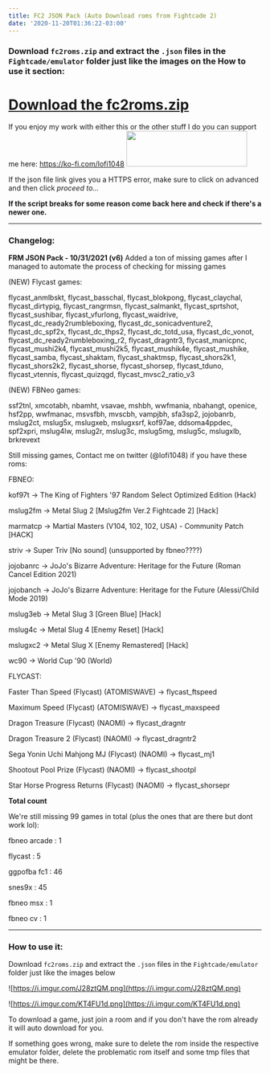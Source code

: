 ```yaml
---
title: FC2 JSON Pack (Auto Download roms from Fightcade 2)
date: '2020-11-20T01:36:22-03:00'
---
```

### Download `fc2roms.zip` and extract the `.json` files in the `Fightcade/emulator` folder just like the images on the How to use it section:

# [Download the fc2roms.zip](https://newchallenger.net/fc2/fc2roms.zip)

If you enjoy my work with either this or the other stuff I do you can support me here: https://ko-fi.com/lofi1048
<a href="https://ko-fi.com/lofi1048"><image src="https://i.imgur.com/T2KqPMB.gif" width="240" height="70.5"></a>

If the json file link gives you a HTTPS error, make sure to click on advanced and then click _proceed to..._

**If the script breaks for some reason come back here and check if there's a newer one.**

---
### Changelog:

**FRM JSON Pack - 10/31/2021 (v6)**
Added a ton of missing games after I managed to automate the process of checking for missing games

(NEW) Flycast games:


flycast_anmlbskt, flycast_basschal, flycast_blokpong, flycast_claychal, flycast_dirtypig, flycast_rangrmsn, flycast_salmankt, flycast_sprtshot, flycast_sushibar, flycast_vfurlong, flycast_waidrive, flycast_dc_ready2rumbleboxing, flycast_dc_sonicadventure2, flycast_dc_spf2x, flycast_dc_thps2, flycast_dc_totd_usa, flycast_dc_vonot, flycast_dc_ready2rumbleboxing_r2, flycast_dragntr3, flycast_manicpnc, flycast_mushi2k4, flycast_mushi2k5, flycast_mushik4e, flycast_mushike, flycast_samba, flycast_shaktam, flycast_shaktmsp, flycast_shors2k1, flycast_shors2k2, flycast_shorse, flycast_shorsep, flycast_tduno, flycast_vtennis, flycast_quizqgd, flycast_mvsc2_ratio_v3

(NEW) FBNeo games:


ssf2tnl, xmcotabh, nbamht, vsavae, mshbh, wwfmania, nbahangt, openice, hsf2pp, wwfmanac, msvsfbh, mvscbh, vampjbh, sfa3sp2, jojobanrb, mslug2ct, mslug5x, mslugxeb, mslugxsrf, kof97ae, ddsoma4ppdec, spf2xpri, mslug4lw, mslug2r, mslug3c, mslug5mg, mslug5c, mslugxlb, brkrevext

Still missing games, Contact me on twitter (@lofi1048) if you have these roms:

FBNEO:


kof97t    -> The King of Fighters '97 Random Select Optimized Edition (Hack)

mslug2fm  -> Metal Slug 2 [Mslug2fm Ver.2 Fightcade 2] [Hack]

marmatcp  -> Martial Masters (V104, 102, 102, USA) - Community Patch [HACK]

striv     -> Super Triv [No sound] (unsupported by fbneo????)

jojobanrc -> JoJo's Bizarre Adventure: Heritage for the Future (Roman Cancel Edition 2021)

jojobanch -> JoJo's Bizarre Adventure: Heritage for the Future (Alessi/Child Mode 2019)

mslug3eb  -> Metal Slug 3 [Green Blue] [Hack]

mslug4c   -> Metal Slug 4 [Enemy Reset] [Hack]

mslugxc2  -> Metal Slug X [Enemy Remastered] [Hack]

wc90      -> World Cup '90 (World)

FLYCAST:


Faster Than Speed (Flycast) (ATOMISWAVE)      -> flycast_ftspeed

Maximum Speed (Flycast) (ATOMISWAVE)	      -> flycast_maxspeed

Dragon Treasure (Flycast) (NAOMI)	      -> flycast_dragntr

Dragon Treasure 2 (Flycast) (NAOMI)	      -> flycast_dragntr2

Sega Yonin Uchi Mahjong MJ (Flycast) (NAOMI)  -> flycast_mj1

Shootout Pool Prize (Flycast) (NAOMI)	      -> flycast_shootpl

Star Horse Progress Returns (Flycast) (NAOMI) -> flycast_shorsepr


**Total count**


We're still missing 99 games in total (plus the ones that are there but dont work lol):


fbneo arcade : 1

flycast      : 5

ggpofba fc1  : 46

snes9x       : 45
  
fbneo msx    : 1

fbneo cv     : 1

 
---

### How to use it:

Download `fc2roms.zip` and extract the `.json` files in the `Fightcade/emulator` folder just like the images below

![https://i.imgur.com/J28ztQM.png](https://i.imgur.com/J28ztQM.png)

![https://i.imgur.com/KT4FU1d.png](https://i.imgur.com/KT4FU1d.png)

To download a game, just join a room and if you don't have the rom already it will auto download for you.

If something goes wrong, make sure to delete the rom inside the respective emulator folder, delete the problematic rom itself and some tmp files that might be there.
